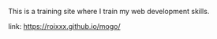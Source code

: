 This is a training site where I train my web development skills.

link:  https://roixxx.github.io/mogo/
